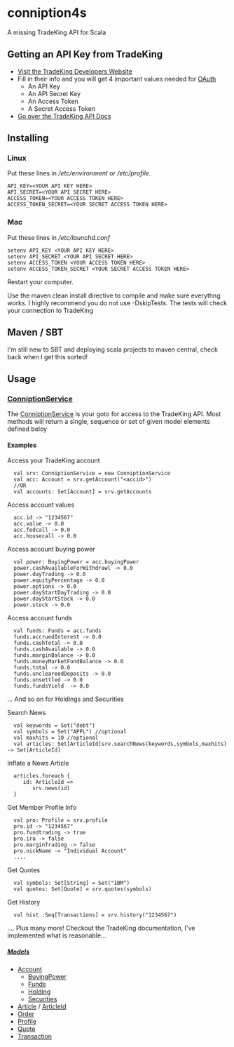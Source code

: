 conniption4s
============

A missing TradeKing API for Scala

## Getting an API Key from TradeKing

* [Visit the TradeKing Developers Website](https://developers.tradeking.com/applications/)  
* Fill in their info and you will get 4 important values needed for [OAuth](http://oauth.net/)
    * An API Key
    * An API Secret Key
    * An Access Token
    * A Secret Access Token
* [Go over the TradeKing API Docs](https://developers.tradeking.com/documentation/getting-started) 

## Installing

### Linux

Put these lines in */etc/environment* or */etc/profile*.

    API_KEY=<YOUR API KEY HERE>
    API_SECRET=<YOUR API SECRET HERE>
    ACCESS_TOKEN=<YOUR ACCESS TOKEN HERE>
    ACCESS_TOKEN_SECRET=<YOUR SECRET ACCESS TOKEN HERE>


### Mac

Put these lines in */etc/launchd.conf*

    setenv API_KEY <YOUR API KEY HERE>
    setenv API_SECRET <YOUR API SECRET HERE>
    setenv ACCESS_TOKEN <YOUR ACCESS TOKEN HERE>
    setenv ACCESS_TOKEN_SECRET <YOUR SECRET ACCESS TOKEN HERE>
    
    
Restart your computer.

Use the maven clean install directive to compile and make sure everythng works. I highly recommend you do not use -DskipTests. The tests will check your connection to TradeKing

## Maven / SBT

I'm still new to SBT and deploying scala projects to maven central, check back when I get this sorted!

## Usage

### [ConniptionService](https://github.com/Ccook/conniption4s/blob/master/src/main/scala/com/celexus/conniption/ConniptionService.scala)

The [ConniptionService](https://github.com/Ccook/conniption4s/blob/master/src/main/scala/com/celexus/conniption/ConniptionService.scala) is your goto for access to the TradeKing API. Most methods will return a single, sequence or set of given model elements defined beloy

#### Examples

Access your TradeKing account

      val srv: ConniptionService = new ConniptionService
      val acc: Account = srv.getAccount("<accid>")
      //OR
      val accounts: Set[Account] = srv.getAccounts

Access account values

      acc.id -> "1234567"
      acc.value -> 0.0
      acc.fedcall -> 0.0
      acc.housecall -> 0.0
      
Access account buying power

      val power: BuyingPower = acc.buyingPower
      power.cashAvailableForWithdrawl -> 0.0
      power.dayTrading -> 0.0
      power.equityPercentage -> 0.0
      power.options -> 0.0
      power.dayStartDayTrading -> 0.0
      power.dayStartStock -> 0.0
      power.stock -> 0.0

Access account funds

      val funds: Funds = acc.funds
      funds.accruedInterest -> 0.0
      funds.cashTotal -> 0.0
      funds.cashAvailable -> 0.0
      funds.marginBalance -> 0.0
      funds.moneyMarketFundBalance -> 0.0
      funds.total -> 0.0
      funds.uncleareedDeposits -> 0.0
      funds.unsettled -> 0.0
      funds.fundsYield  -> 0.0
      
... And so on for Holdings and Securities

Search News

      val keywords = Set("debt")
      val symbols = Set("APPL") //optional
      val maxhits = 10 //optional 
      val articles: Set[ArticleId]srv.searchNews(keywords,symbols,maxhits) -> Set[ArticleId]

Inflate a News Article

      articles.foreach {
         id: ArticleId =>
            srv.news(id)
      }

Get Member Profile Info

      val pro: Profile = srv.profile
      pro.id -> "1234567"
      pro.fundtrading -> true
      pro.ira -> false
      pro.marginTrading -> false
      pro.nickName -> "Individual Account"
      ....

Get Quotes

      val symbols: Set[String] = Set("IBM")
      val quotes: Set[Quote] = srv.quotes(symbols)
   
Get History

      val hist :Seq[Transactions] = srv.history("1234567")
   
.... Plus many more! Checkout the TradeKing documentation, I've implemented what is reasonable...

##### [Models](https://github.com/Ccook/conniption4s/tree/master/src/main/scala/com/celexus/conniption/model)

* [Account](https://github.com/Ccook/conniption4s/blob/master/src/main/scala/com/celexus/conniption/model/Account.scala)
   * [BuyingPower](https://github.com/Ccook/conniption4s/blob/master/src/main/scala/com/celexus/conniption/model/BuyingPower.scala)
   * [Funds](https://github.com/Ccook/conniption4s/blob/master/src/main/scala/com/celexus/conniption/model/Funds.scala)
   * [Holding](https://github.com/Ccook/conniption4s/blob/master/src/main/scala/com/celexus/conniption/model/Holding.scala)
   * [Securities](https://github.com/Ccook/conniption4s/blob/master/src/main/scala/com/celexus/conniption/model/Securities.scala)
* [Article](https://github.com/Ccook/conniption4s/blob/master/src/main/scala/com/celexus/conniption/model/Article.scala) / [ArticleId](https://github.com/Ccook/conniption4s/blob/master/src/main/scala/com/celexus/conniption/model/ArticleId.scala)
* [Order](https://github.com/Ccook/conniption4s/blob/master/src/main/scala/com/celexus/conniption/model/Order.scala)
* [Profile](https://github.com/Ccook/conniption4s/blob/master/src/main/scala/com/celexus/conniption/model/Profile.scala)
* [Quote](https://github.com/Ccook/conniption4s/blob/master/src/main/scala/com/celexus/conniption/model/Quote.scala)
* [Transaction](https://github.com/Ccook/conniption4s/blob/master/src/main/scala/com/celexus/conniption/model/Transaction.scala)


